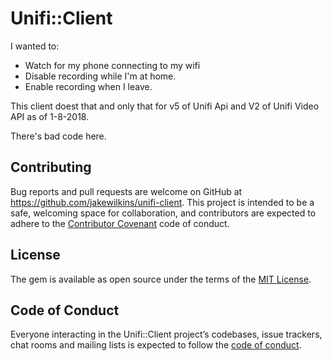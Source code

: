 # Unifi::Client

I wanted to:

- Watch for my phone connecting to my wifi
- Disable recording while I'm at home.
- Enable recording when I leave.

This client doest that and only that for v5 of Unifi Api and V2 of Unifi Video API as of 1-8-2018.

There's bad code here.

## Contributing

Bug reports and pull requests are welcome on GitHub at https://github.com/jakewilkins/unifi-client. This project is intended to be a safe, welcoming space for collaboration, and contributors are expected to adhere to the [Contributor Covenant](http://contributor-covenant.org) code of conduct.

## License

The gem is available as open source under the terms of the [MIT License](https://opensource.org/licenses/MIT).

## Code of Conduct

Everyone interacting in the Unifi::Client project’s codebases, issue trackers, chat rooms and mailing lists is expected to follow the [code of conduct](https://github.com/jakewilkins/unifi-client/blob/master/CODE_OF_CONDUCT.md).
